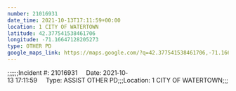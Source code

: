 ```yaml
---
number: 21016931
date_time: 2021-10-13T17:11:59+00:00
location: 1 CITY OF WATERTOWN
latitude: 42.377541538461706
longitude: -71.16647128205273
type: OTHER PD
google_maps_link: https://maps.google.com/?q=42.377541538461706,-71.16647128205273
---
```


;;;;;;Incident #: 21016931     Date: 2021‐10‐13 17:11:59     Type: ASSIST OTHER PD;;;Location: 1 CITY OF WATERTOWN;;;
